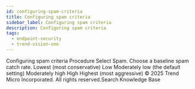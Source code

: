 ```yaml
---
id: configuring-spam-criteria
title: Configuring spam criteria
sidebar_label: Configuring spam criteria
description: Configuring spam criteria
tags:
  - endpoint-security
  - trend-vision-one
---
```


 Configuring spam criteria Procedure Select Spam. Choose a baseline spam catch rate. Lowest (most conservative) Low Moderately low (the default setting) Moderately high High Highest (most aggressive) © 2025 Trend Micro Incorporated. All rights reserved.Search Knowledge Base